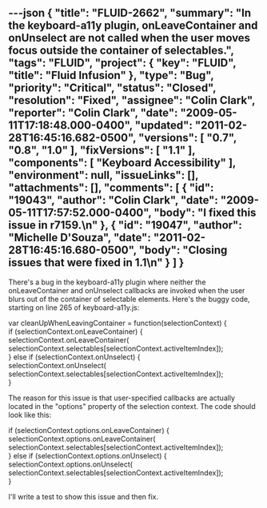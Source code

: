 ---json
{
  "title": "FLUID-2662",
  "summary": "In the keyboard-a11y plugin, onLeaveContainer and onUnselect are not called when the user moves focus outside the container of selectables.",
  "tags": "FLUID",
  "project": {
    "key": "FLUID",
    "title": "Fluid Infusion"
  },
  "type": "Bug",
  "priority": "Critical",
  "status": "Closed",
  "resolution": "Fixed",
  "assignee": "Colin Clark",
  "reporter": "Colin Clark",
  "date": "2009-05-11T17:18:48.000-0400",
  "updated": "2011-02-28T16:45:16.682-0500",
  "versions": [
    "0.7",
    "0.8",
    "1.0"
  ],
  "fixVersions": [
    "1.1"
  ],
  "components": [
    "Keyboard Accessibility"
  ],
  "environment": null,
  "issueLinks": [],
  "attachments": [],
  "comments": [
    {
      "id": "19043",
      "author": "Colin Clark",
      "date": "2009-05-11T17:57:52.000-0400",
      "body": "I fixed this issue in r7159.\n"
    },
    {
      "id": "19047",
      "author": "Michelle D'Souza",
      "date": "2011-02-28T16:45:16.680-0500",
      "body": "Closing issues that were fixed in 1.1\n"
    }
  ]
}
---
There's a bug in the keyboard-a11y plugin where neither the onLeaveContainer and onUnselect callbacks are invoked when the user blurs out of the container of selectable elements. Here's the buggy code, starting on line 265 of keyboard-a11y.js:

var cleanUpWhenLeavingContainer = function(selectionContext) {\
if (selectionContext.onLeaveContainer) {\
selectionContext.onLeaveContainer(\
selectionContext.selectables\[selectionContext.activeItemIndex]);\
} else if (selectionContext.onUnselect) {\
selectionContext.onUnselect(\
selectionContext.selectables\[selectionContext.activeItemIndex]);\
}

The reason for this issue is that user-specified callbacks are actually located in the "options" property of the selection context. The code should look like this:

if (selectionContext.options.onLeaveContainer) {\
selectionContext.options.onLeaveContainer(\
selectionContext.selectables\[selectionContext.activeItemIndex]);\
} else if (selectionContext.options.onUnselect) {\
selectionContext.options.onUnselect(\
selectionContext.selectables\[selectionContext.activeItemIndex]);\
}

I'll write a test to show this issue and then fix.

        